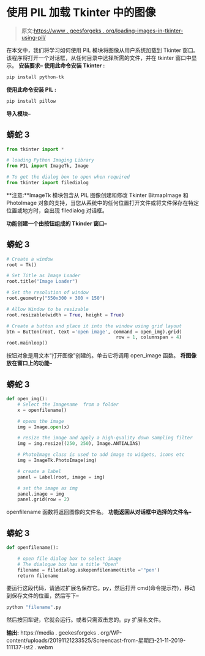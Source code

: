 # 使用 PIL 加载 Tkinter 中的图像

> 原文:[https://www . geesforgeks . org/loading-images-in-tkinter-using-pil/](https://www.geeksforgeeks.org/loading-images-in-tkinter-using-pil/)

在本文中，我们将学习如何使用 PIL 模块将图像从用户系统加载到 Tkinter 窗口。该程序将打开一个对话框，从任何目录中选择所需的文件，并在 tkinter 窗口中显示。
**安装要求–**
**使用此命令安装 Tkinter :**

```py
pip install python-tk
```

**使用此命令安装 PIL :**

```py
pip install pillow
```

**导入模块–**

## 蟒蛇 3

```py
from tkinter import *

# loading Python Imaging Library
from PIL import ImageTk, Image

# To get the dialog box to open when required
from tkinter import filedialog
```

**注意:**ImageTk 模块包含从 PIL 图像创建和修改 Tkinter BitmapImage 和 PhotoImage 对象的支持，当您从系统中的任何位置打开文件或将文件保存在特定位置或地方时，会出现 filedialog 对话框。

**功能创建一个由按钮组成的 Tkinder 窗口–**

## 蟒蛇 3

```py
# Create a window
root = Tk()

# Set Title as Image Loader
root.title("Image Loader")

# Set the resolution of window
root.geometry("550x300 + 300 + 150")

# Allow Window to be resizable
root.resizable(width = True, height = True)

# Create a button and place it into the window using grid layout
btn = Button(root, text ='open image', command = open_img).grid(
                                        row = 1, columnspan = 4)
root.mainloop()
```

按钮对象是用文本“打开图像”创建的。单击它将调用 open_image 函数。
**将图像放在窗口上的功能–**

## 蟒蛇 3

```py
def open_img():
    # Select the Imagename  from a folder
    x = openfilename()

    # opens the image
    img = Image.open(x)

    # resize the image and apply a high-quality down sampling filter
    img = img.resize((250, 250), Image.ANTIALIAS)

    # PhotoImage class is used to add image to widgets, icons etc
    img = ImageTk.PhotoImage(img)

    # create a label
    panel = Label(root, image = img)

    # set the image as img
    panel.image = img
    panel.grid(row = 2)
```

openfilename 函数将返回图像的文件名。
**功能返回从对话框中选择的文件名–**

## 蟒蛇 3

```py
def openfilename():

    # open file dialog box to select image
    # The dialogue box has a title "Open"
    filename = filedialog.askopenfilename(title ='"pen')
    return filename
```

要运行这段代码，请通过扩展名保存它。py，然后打开 cmd(命令提示符)，移动到保存文件的位置，然后写下–

```py
python "filename".py 
```

然后按回车键，它就会运行。或者只需双击您的。py 扩展名文件。

**输出:**
https://media . geekesforgeks . org/WP-content/uploads/20191121233525/Screencast-from-星期四-21-11-2019-111137-ist2 . webm